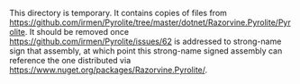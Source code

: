 This directory is temporary. It contains copies of files from https://github.com/irmen/Pyrolite/tree/master/dotnet/Razorvine.Pyrolite/Pyrolite. It should be removed once https://github.com/irmen/Pyrolite/issues/62 is addressed to strong-name sign that assembly, at which point this strong-name signed assembly can reference the one distributed via https://www.nuget.org/packages/Razorvine.Pyrolite/.
